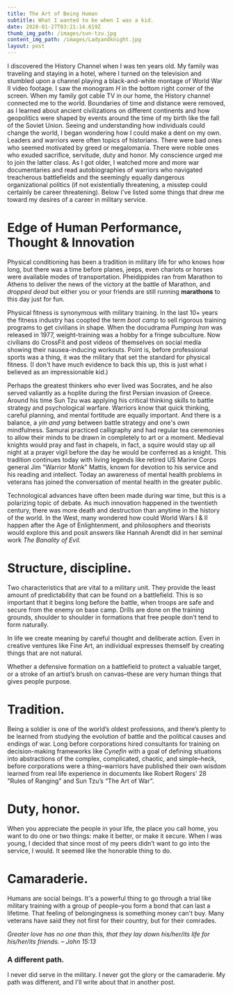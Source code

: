 ```yaml
---
title: The Art of Being Human
subtitle: What I wanted to be when I was a kid.
date: 2020-01-27T03:21:14.619Z
thumb_img_path: /images/sun-tzu.jpg
content_img_path: /images/Ladyandknight.jpg
layout: post
---
```

I discovered the History Channel when I was ten years old. My family was traveling and staying in a hotel, where I turned on the television and stumbled upon a channel playing a black-and-white montage of World War II video footage. I saw the monogram *H* in the bottom right corner of the screen. When my family got cable TV in our home, the History channel connected me to the world. Boundaries of time and distance were removed, as I learned about ancient civilizations on different continents and how geopolitics were shaped by events around the time of my birth like the fall of the Soviet Union. Seeing and understanding how individuals could change the world, I began wondering how I could make a dent on my own. Leaders and warriors were often topics of historians. There were bad ones who seemed motivated by greed or megalomania. There were noble ones who exuded sacrifice, servitude, duty and honor. My conscience urged me to join the latter class. As I got older, I watched more and more war documentaries and read autobiographies of warriors who navigated treacherous battlefields and the seemingly equally dangerous organizational politics (if not existentially threatening, a misstep could certainly be career threatening). Below I've listed some things that drew me toward my desires of a career in military service.



# Edge of Human Performance, Thought & Innovation

Physical conditioning has been a tradition in military life for who knows how long, but there was a time before planes, jeeps, even chariots or horses were available modes of transportation. Pheidippides ran from Marathon to Athens to deliver the news of the victory at the battle of Marathon, and *dropped dead* but either you or your friends are still running **marathons** to this day just for fun. 

Physical fitness is synonymous with military training. In the last 10+ years the fitness industry has coopted the term *boot camp* to sell rigorous training programs to get civilians in shape. When the docudrama *Pumping Iron* was released in 1977, weight-training was a hobby for a fringe subculture. Now civilians do CrossFit and post videos of themselves on social media showing their nausea-inducing workouts. Point is, before professional sports was a thing, it was the military that set the standard for physical fitness. (I don't have much evidence to back this up, this is just what i believed as an impressionable kid.) 

Perhaps the greatest thinkers who ever lived was Socrates, and he also served valiantly as a hoplite during the first Persian invasion of Greece. Around his time Sun Tzu was applying his critical thinking skills to battle strategy and psychological warfare. Warriors know that quick thinking, careful planning, and mental fortitude are equally important. And there is a balance, a *yin and yang* between battle strategy and one's own mindfulness. Samurai practiced calligraphy and had regular tea ceremonies to allow their minds to be drawn in completely to art or a moment. Medieval knights would pray and fast in chapels, in fact, a squire would stay up all night at a prayer vigil before the day he would be conferred as a knight. This tradition continues today with living legends like retired US Marine Corps general Jim "Warrior Monk" Mattis, known for devotion to his service and his reading and intellect. Today an awareness of mental health problems in veterans has joined the conversation of mental health in the greater public.

Technological advances have often been made during war time, but this is a polarizing topic of debate. As much innovation happened in the twentieth century, there was more death and destruction than anytime in the history of the world. In the West, many wondered how could World Wars I & II happen after the Age of Enlightenment, and philosophers and theorists would explore this and posit answers like Hannah Arendt did in her seminal work *The Banality of Evil.*



# Structure, discipline.

Two characteristics that are vital to a military unit. They provide the least amount of predictability that can be found on a battlefield. This is so important that it begins long before the battle, when troops are safe and secure from the enemy on base camp. Drills are done on the training grounds, shoulder to shoulder in formations that free people don’t tend to form naturally.

In life we create meaning by careful thought and deliberate action. Even in creative ventures like Fine Art, an individual expresses themself by creating things that are not natural.

Whether a defensive formation on a battlefield to protect a valuable target, or a stroke of an artist’s brush on canvas–these are very human things that gives people purpose.



# Tradition.

Being a soldier is one of the world’s oldest professions, and there’s plenty to be learned from studying the evolution of battle and the political causes and endings of war. Long before corporations hired consultants for training on decision-making frameworks like *Cynefin* with a goal of defining situations into abstractions of the complex, complicated, chaotic, and simple–heck, before corporations were a thing–warriors have published their own wisdom learned from real life experience in documents like Robert Rogers' 28 "Rules of Ranging" and Sun Tzu’s “The Art of War”.



# Duty, honor.

When you appreciate the people in your life, the place you call home, you want to do one or two things: make it better, or make it secure. When I was young, I decided that since most of my peers didn’t want to go into the service, I would. It seemed like the honorable thing to do.



# Camaraderie.

Humans are social beings. It's a powerful thing to go through a trial like military training with a group of people–you form a bond that can last a lifetime. That feeling of belongingness is something money can't buy. Many veterans have said they not first for their country, but for their comrades.

*Greater love has no one than this, that they lay down his/her/its life for his/her/its friends. – John 15:13*



### A different path.

I never did serve in the military. I never got the glory or the camaraderie. My path was different, and I'll write about that in another post.
